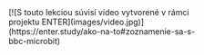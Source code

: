 <div markdown="1" class="mx-auto" style="width: 70%;">
[![S touto lekciou súvisí video vytvorené v rámci projektu ENTER](images/video.jpg)](https://enter.study/ako-na-to#zoznamenie-sa-s-bbc-microbit)
</div>